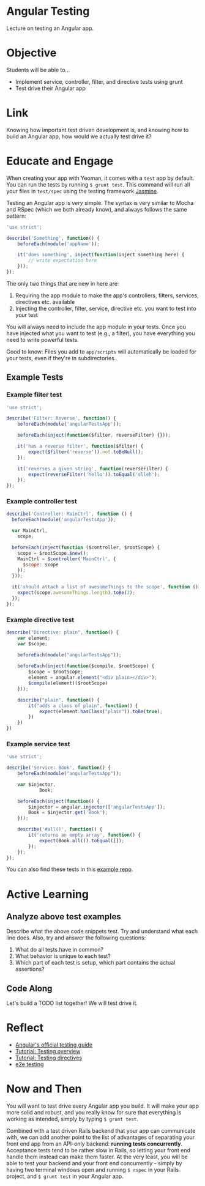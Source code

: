# Angular Testing
Lecture on testing an Angular app.

# Objective
Students will be able to...

- Implement service, controller, filter, and directive tests using grunt
- Test drive their Angular app

# Link
Knowing how important test driven development is, and knowing how to build an Angular app, how would we actually test drive it?

# Educate and Engage
When creating your app with Yeoman, it comes with a `test` app by default. You can run the tests by running `$ grunt test`. This command will run all your files in `test/spec` using the testing framework [Jasmine](https://github.com/jasmine/jasmine).

Testing an Angular app is *very* simple. The syntax is very similar to Mocha and RSpec (which we both already know), and always follows the same pattern:

```javascript
'use strict';

describe('Something', function() {
	beforeEach(module('appName'));

	it('does something', inject(function(inject something here) {
		// write expectation here
	}));
});
```

The only two things that are new in here are:

1. Requiring the app module to make the app's controllers, filters, services, directives etc. available
2. Injecting the controller, filter, service, directive etc. you want to test into your test

You will always need to include the app module in your tests. Once you have injected what you want to test (e.g., a filter), you have everything you need to write powerful tests.

Good to know: Files you add to `app/scripts` will automatically be loaded for your tests, even if they're in subdirectories.

## Example Tests
### Example filter test

```javascript
'use strict';

describe('Filter: Reverse', function() {
	beforeEach(module('angularTestsApp'));

	beforeEach(inject(function($filter, reverseFilter) {}));

	it('has a reverse filter', function($filter) {
		expect($filter('reverse')).not.toBeNull();
	});

	it('reverses a given string', function(reverseFilter) {
		expect(reverseFilter('hello')).toEqual('olleh');
	});
});
```

### Example controller test
```javascript
describe('Controller: MainCtrl', function () {
  beforeEach(module('angularTestsApp'));

  var MainCtrl,
    scope;

  beforeEach(inject(function ($controller, $rootScope) {
    scope = $rootScope.$new();
    MainCtrl = $controller('MainCtrl', {
      $scope: scope
    });
  }));

  it('should attach a list of awesomeThings to the scope', function () {
    expect(scope.awesomeThings.length).toBe(3);
  });
});
```

### Example directive test
```javascript
describe("Directive: plain", function() {
	var element;
	var $scope;

	beforeEach(module("angularTestsApp"));
	
	beforeEach(inject(function($compile, $rootScope) {
		$scope = $rootScope;
		element = angular.element("<div plain></div>");
		$compile(element)($rootScope)
	}));

	describe("plain", function() {
		it("adds a class of plain", function() {
			expect(element.hasClass("plain")).toBe(true);
		})
	})
})
```

### Example service test
```javascript
'use strict';

describe('Service: Book', function() {
	beforeEach(module("angularTestsApp"));

	var $injector,
			Book;

	beforeEach(inject(function() {
		$injector = angular.injector(['angularTestsApp']);
		Book = $injector.get('Book');
	}));

	describe('#all()', function() {
		it('returns an empty array', function() {
			expect(Book.all()).toEqual([]);
		});
	});
});
```

You can also find these tests in this [example repo](https://github.com/sf-wdi-14/angular-example-tests).

# Active Learning
## Analyze above test examples
Describe what the above code snippets test. Try and understand what each line does. Also, try and answer the following questions:

1. What do all tests have in common?
2. What behavior is unique to each test?
3. Which part of each test is setup, which part contains the actual assertions?

## Code Along
Let's build a TODO list together! We will test drive it.

# Reflect
- [Angular's official testing guide](https://docs.angularjs.org/guide/unit-testing)
- [Tutorial: Testing overview](https://egghead.io/lessons/angularjs-testing-overview)
- [Tutorial: Testing directives](https://egghead.io/lessons/angularjs-unit-testing-a-directive)
- [e2e testing](https://code.angularjs.org/1.2.26/docs/guide/e2e-testing)

# Now and Then
You will want to test drive every Angular app you build. It will make your app more solid and robust, and you really know for sure that everything is working as intended, simply by typing `$ grunt test`.

Combined with a test driven Rails backend that your app can communicate with, we can add another point to the list of advantages of separating your front end app from an API-only backend: **running tests concurrently**. Acceptance tests tend to be rather slow in Rails, so letting your front end handle them instead can make them faster. At the very least, you will be able to test your backend and your front end concurrently - simply by having two terminal windows open and running `$ rspec` in your Rails project, and `$ grunt test` in your Angular app.
